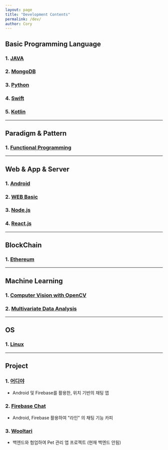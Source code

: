 ```yaml
---
layout: page
title: "Development Contents"
permalink: /dev/
author: Cory
---
```


## Basic Programming Language

### 1. [JAVA](https://github.com/Lee-KyungSeok/Study/tree/master/Java)

### 2. [MongoDB](https://github.com/Lee-KyungSeok/Study/tree/master/MongoDB)

### 3. [Python](https://github.com/Lee-KyungSeok/Python-Study)

### 4. [Swift](https://lee-kyungseok.github.io/dev/swift)

### 5. [Kotlin](ttps://lee-kyungseok.github.io/dev/kotlin)

---
## Paradigm & Pattern

### 1. [Functional Programming](https://lee-kyungseok.github.io/dev/functional)

---

## Web & App & Server

### 1. [Android](https://lee-kyungseok.github.io/dev/android)

### 2. [WEB Basic](https://lee-kyungseok.github.io/dev/web)

### 3. [Node.js](https://github.com/Lee-KyungSeok/Study/tree/master/Node.js)

### 4. [React.js](https://lee-kyungseok.github.io/dev/reactjs)

---
## BlockChain

### 1. [Ethereum](https://github.com/Lee-KyungSeok/Ethereum-Study)

---

## Machine Learning

### 1. [Computer Vision with OpenCV ](https://github.com/Lee-KyungSeok/ComputerVision-Study)

### 2. [Multivariate Data Analysis](https://github.com/Lee-KyungSeok/MultivariateDataAnalysis-Study)

---

## OS

### 1. [Linux](https://github.com/Lee-KyungSeok/Linux-Study)

---

## Project

### 1. [어디야](https://github.com/Lee-KyungSeok/LocationShareChat)
- Android 및 Firebase를 활용한, 위치 기반의 채팅 앱

### 2. [Firebase Chat](https://github.com/Lee-KyungSeok/FirebaseChat)
- Android, Firebase 활용하여 "라인" 의 채팅 기능 카피

### 3. [Wooltari](https://github.com/Lee-KyungSeok/Wooltari)
- 백엔드와 협업하여 Pet 관리 앱 프로젝트 (현재 백엔드 안됨)
